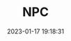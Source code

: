 ---
layout: post
title: NPC
date: 2023-01-17 19:18:31
description: This is the learning note for NPC.
redirect: /assets/pdf/NPC.pdf
tags: aads
categories: study ucph
related_posts: true
thumbnail: assets/img/NPC.png
---